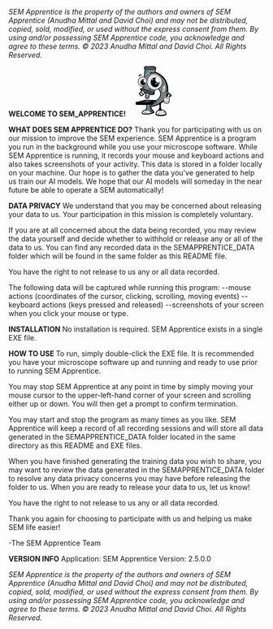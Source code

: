 
_SEM Apprentice is the property of the authors and owners of SEM Apprentice (Anudha Mittal and David Choi) and may not be distributed, copied, sold, modified, or used without the express consent from them.  By using and/or possessing SEM Apprentice code, you acknowledge and agree to these terms._ 
_© 2023 Anudha Mittal and David Choi. All Rights Reserved._

__WELCOME TO SEM_APPRENTICE!__ 
![semapplogo](./mikey_small.png)

**WHAT DOES SEM APPRENTICE DO?**
Thank you for participating with us on our mission to improve the SEM experience.  SEM Apprentice is a program you run in the background while you use your microscope software.  While SEM Apprentice is running, it records your mouse and keyboard actions and also takes screenshots of your activity.  This data is stored in a folder locally on your machine.  Our hope is to gather the data you've generated to help us train our AI models.  We hope that our AI models will someday in the near future be able to operate a SEM automatically!

**DATA PRIVACY**
We understand that you may be concerned about releasing your data to us.  Your participation in this mission is completely voluntary.  

If you are at all concerned about the data being recorded, you may review the data yourself and decide whether to withhold or release any or all of the data to us.  You can find any recorded data in the SEMAPPRENTICE_DATA folder which will be found in the same folder as this README file.

You have the right to not release to us any or all data recorded.

The following data will be captured while running this program:
    --mouse actions (coordinates of the cursor, clicking, scrolling, moving events)
    --keyboard actions (keys pressed and released)
    --screenshots of your screen when you click your mouse or type.

**INSTALLATION**
No installation is required.  SEM Apprentice exists in a single EXE file.  

**HOW TO USE**
To run, simply double-click the EXE file.  It is recommended you have your microscope software up and running and ready to use prior to running SEM Apprentice.

You may stop SEM Apprentice at any point in time by simply moving your mouse cursor to the upper-left-hand corner of your screen and scrolling either up or down.  You will then get a prompt to confirm termination.

You may start and stop the program as many times as you like.  SEM Apprentice will keep a record of all recording sessions and will store all data generated in the SEMAPPRENTICE_DATA folder located in the same directory as this README and EXE files.

When you have finished generating the training data you wish to share, you may want to review the data generated in the SEMAPPRENTICE_DATA folder to resolve any data privacy concerns you may have before releasing the folder to us.  When you are ready to release your data to us, let us know!

You have the right to not release to us any or all data recorded.

Thank you again for choosing to participate with us and helping us make SEM life easier!

-The SEM Apprentice Team

**VERSION INFO**
Application: SEM Apprentice 
Version: 2.5.0.0

_SEM Apprentice is the property of the authors and owners of SEM Apprentice (Anudha Mittal and David Choi) and may not be distributed, copied, sold, modified, or used without the express consent from them.  By using and/or possessing SEM Apprentice code, you acknowledge and agree to these terms._
_© 2023 Anudha Mittal and David Choi.  All Rights Reserved._
